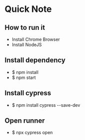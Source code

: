 # Quick Note
## How to run it

- Install Chrome Browser
- Install NodeJS

## Install dependency

- $ npm install
- $ npm start

## Install cypress
- $ npm install cypress --save-dev

## Open runner 
- $ npx cypress open

